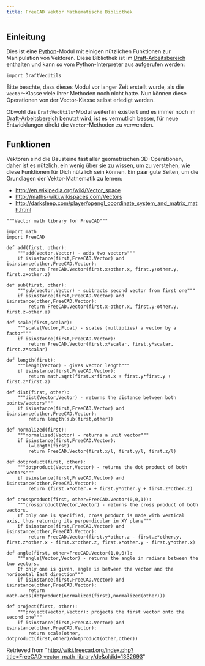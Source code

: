 ```yaml
---
title: FreeCAD Vektor Mathematische Bibliothek
---
```

## Einleitung

Dies ist eine [Python](/Python/de "Python/de")-Modul mit einigen nützlichen Funktionen zur Manipulation von Vektoren. Diese Bibliothek ist im [Draft-Arbeitsbereich](/Draft_Workbench/de "Draft Workbench/de") enthalten und kann so vom Python-Interpreter aus aufgerufen werden:

```
import DraftVecUtils

```

Bitte beachte, dass dieses Modul vor langer Zeit erstellt wurde, als die `Vector`-Klasse viele ihrer Methoden noch nicht hatte. Nun können diese Operationen von der Vector-Klasse selbst erledigt werden.

Obwohl das `DraftVecUtils`-Modul weiterhin existiert und es immer noch im [Draft-Arbeitsbereich](/Draft_Workbench/de "Draft Workbench/de") benutzt wird, ist es vermutlich besser, für neue Entwicklungen direkt die `Vector`-Methoden zu verwenden.

## Funktionen

Vektoren sind die Bausteine fast aller geometrischen 3D-Operationen, daher ist es nützlich, ein wenig über sie zu wissen, um zu verstehen, wie diese Funktionen für Dich nützlich sein können. Ein paar gute Seiten, um die Grundlagen der Vektor-Mathematik zu lernen:

* <http://en.wikipedia.org/wiki/Vector_space>
* <http://maths-wiki.wikispaces.com/Vectors>
* <http://darksleep.com/player/opengl_coordinate_system_and_matrix_math.html>

```
"""Vector math library for FreeCAD"""

import math
import FreeCAD
 
def add(first, other):
    """add(Vector,Vector) - adds two vectors"""
    if isinstance(first,FreeCAD.Vector) and isinstance(other,FreeCAD.Vector):
        return FreeCAD.Vector(first.x+other.x, first.y+other.y, first.z+other.z)
 
def sub(first, other): 
    """sub(Vector,Vector) - subtracts second vector from first one"""
    if isinstance(first,FreeCAD.Vector) and isinstance(other,FreeCAD.Vector):
        return FreeCAD.Vector(first.x-other.x, first.y-other.y, first.z-other.z)
 
def scale(first,scalar):
    """scale(Vector,Float) - scales (multiplies) a vector by a factor"""
    if isinstance(first,FreeCAD.Vector):
        return FreeCAD.Vector(first.x*scalar, first.y*scalar, first.z*scalar)
 
def length(first):
    """lengh(Vector) - gives vector length"""
    if isinstance(first,FreeCAD.Vector):
        return math.sqrt(first.x*first.x + first.y*first.y + first.z*first.z)
 
def dist(first, other):
    """dist(Vector,Vector) - returns the distance between both points/vectors"""
    if isinstance(first,FreeCAD.Vector) and isinstance(other,FreeCAD.Vector):
        return length(sub(first,other))
 
def normalized(first):
    """normalized(Vector) - returns a unit vector"""
    if isinstance(first,FreeCAD.Vector):
        l=length(first)
        return FreeCAD.Vector(first.x/l, first.y/l, first.z/l)
 
def dotproduct(first, other):
    """dotproduct(Vector,Vector) - returns the dot product of both vectors"""
    if isinstance(first,FreeCAD.Vector) and isinstance(other,FreeCAD.Vector):
        return (first.x*other.x + first.y*other.y + first.z*other.z)
 
def crossproduct(first, other=FreeCAD.Vector(0,0,1)):
    """crossproduct(Vector,Vector) - returns the cross product of both vectors. 
    If only one is specified, cross product is made with vertical axis, thus returning its perpendicular in XY plane"""
    if isinstance(first,FreeCAD.Vector) and isinstance(other,FreeCAD.Vector):
        return FreeCAD.Vector(first.y*other.z - first.z*other.y, first.z*other.x - first.x*other.z, first.x*other.y - first.y*other.x)
 
def angle(first, other=FreeCAD.Vector(1,0,0)):
    """angle(Vector,Vector) - returns the angle in radians between the two vectors. 
    If only one is given, angle is between the vector and the horizontal East direction"""
    if isinstance(first,FreeCAD.Vector) and isinstance(other,FreeCAD.Vector):
        return math.acos(dotproduct(normalized(first),normalized(other)))
 
def project(first, other):
    """project(Vector,Vector): projects the first vector onto the second one"""
    if isinstance(first,FreeCAD.Vector) and isinstance(other,FreeCAD.Vector):
        return scale(other, dotproduct(first,other)/dotproduct(other,other))

```

Retrieved from "<http://wiki.freecad.org/index.php?title=FreeCAD_vector_math_library/de&oldid=1332693>"